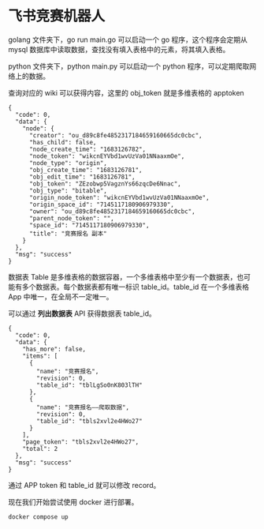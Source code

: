 # 飞书竞赛机器人

golang 文件夹下，go run main.go 可以启动一个 go 程序，这个程序会定期从 mysql 数据库中读取数据，查找没有填入表格中的元素，将其填入表格。

python 文件夹下，python main.py 可以启动一个 python 程序，可以定期爬取网络上的数据。

查询对应的 wiki 可以获得内容，这里的 obj_token 就是多维表格的 apptoken

```
{
  "code": 0,
  "data": {
    "node": {
      "creator": "ou_d89c8fe4852317184659160665dc0cbc",
      "has_child": false,
      "node_create_time": "1683126782",
      "node_token": "wikcnEYVbd1wvUzVa01NNaaxmOe",
      "node_type": "origin",
      "obj_create_time": "1683126781",
      "obj_edit_time": "1683126781",
      "obj_token": "ZEzobwp5VagznYs66zqcDe6Nnac",
      "obj_type": "bitable",
      "origin_node_token": "wikcnEYVbd1wvUzVa01NNaaxmOe",
      "origin_space_id": "7145117180906979330",
      "owner": "ou_d89c8fe4852317184659160665dc0cbc",
      "parent_node_token": "",
      "space_id": "7145117180906979330",
      "title": "竞赛报名 副本"
    }
  },
  "msg": "success"
}
```

数据表 Table 是多维表格的数据容器，一个多维表格中至少有一个数据表，也可能有多个数据表。每个数据表都有唯一标识 table_id。table_id 在一个多维表格 App 中唯一，在全局不一定唯一。

可以通过 **列出数据表** API 获得数据表 table_id。

```
{
  "code": 0,
  "data": {
    "has_more": false,
    "items": [
      {
        "name": "竞赛报名",
        "revision": 0,
        "table_id": "tblLgSo0nK803lTH"
      },
      {
        "name": "竞赛报名——爬取数据",
        "revision": 0,
        "table_id": "tbls2xvl2e4HWo27"
      }
    ],
    "page_token": "tbls2xvl2e4HWo27",
    "total": 2
  },
  "msg": "success"
}
```

通过 APP token 和 table_id 就可以修改 record。

现在我们开始尝试使用 docker 进行部署。

```
docker compose up
```
